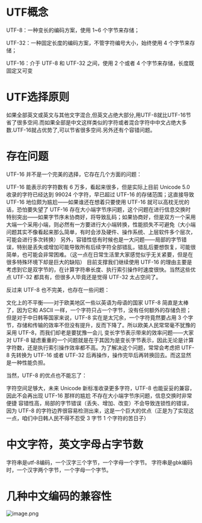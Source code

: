 # UTF概念
UTF-8：一种变长的编码方案，使用 1~6 个字节来存储；

UTF-32：一种固定长度的编码方案，不管字符编号大小，始终使用 4 个字节来存储；

UTF-16：介于 UTF-8 和 UTF-32 之间，使用 2 个或者 4 个字节来存储，长度既固定又可变
# UTF选择原则
如果全部英文或英文与其他文字混合,但英文占绝大部分,用UTF-8就比UTF-16节省了很多空间.而如果全部是中文这样类似的字符或者混合字符中中文占绝大多数.UTF-16就占优势了,可以节省很多空间.另外还有个容错问题。
# 存在问题
UTF-16 并不是一个完美的选择，它存在几个方面的问题：

UTF-16 能表示的字符数有 6 万多，看起来很多，但是实际上目前 Unicode 5.0 收录的字符已经达到 99024 个字符，早已超过 UTF-16 的存储范围；这直接导致 UTF-16 地位颇为尴尬——如果谁还在想着只要使用 UTF-16 就可以高枕无忧的话，恐怕要失望了
UTF-16 存在大小端字节序问题，这个问题在进行信息交换时特别突出——如果字节序未协商好，将导致乱码；如果协商好，但是双方一个采用大端一个采用小端，则必然有一方要进行大小端转换，性能损失不可避免（大小端问题其实不像看起来那么简单，有时会涉及硬件、操作系统、上层软件多个层次，可能会进行多次转换）
另外，容错性低有时候也是一大问题——局部的字节错误，特别是丢失或增加可能导致所有后续字符全部错乱，错乱后要想恢复，可能很简单，也可能会非常困难。（这一点在日常生活里大家感觉似乎无关紧要，但是在很多特殊环境下却是巨大的缺陷）
目前支撑我们继续使用 UTF-16 的理由主要是考虑到它是双字节的，在计算字符串长度、执行索引操作时速度很快。当然这些优点 UTF-32 都具有，但很多人毕竟还是觉得 UTF-32 太占空间了。

反过来 UTF-8 也不完美，也存在一些问题：

文化上的不平衡——对于欧美地区一些以英语为母语的国家 UTF-8 简直是太棒了，因为它和 ASCII 一样，一个字符只占一个字节，没有任何额外的存储负担；但是对于中日韩等国家来说，UTF-8 实在是太冗余，一个字符竟然要占用 3 个字节，存储和传输的效率不但没有提升，反而下降了。所以欧美人民常常毫不犹豫的采用 UTF-8，而我们却老是要犹豫一会儿
变长字节表示带来的效率问题——大家对 UTF-8 疑虑重重的一个问题就是在于其因为是变长字节表示，因此无论是计算字符数，还是执行索引操作效率都不高。为了解决这个问题，常常会考虑把 UTF-8 先转换为 UTF-16 或者 UTF-32 后再操作，操作完毕后再转换回去。而这显然是一种性能负担。


当然，UTF-8 的优点也不能忘了：

字符空间足够大，未来 Unicode 新标准收录更多字符，UTF-8 也能妥妥的兼容，因此不会再出现 UTF-16 那样的尴尬
不存在大小端字节序问题，信息交换时非常便捷
容错性高，局部的字节错误（丢失、增加、改变）不会导致连锁性的错误，因为 UTF-8 的字符边界很容易检测出来，这是一个巨大的优点（正是为了实现这一点，咱们中日韩人民不得不忍受 3 字节 1 个字符的苦日子）

# 中文字符，英文字母占字节数
字符串是utf-8编码，一个汉字三个字节，一个字母一个字节。
字符串是gbk编码时，一个汉字两个字节，一个字母一个字节。

# 几种中文编码的兼容性
![image.png](attachment:image.png)


```python

```
